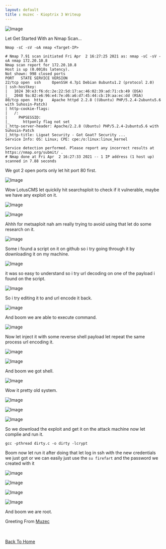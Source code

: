```yaml
---
layout: default
title : muzec - Kioptrix 3 Writeup
---
```


![Image](https://imgur.com/Kct5rYN.png)

Let Get Started With an Nmap Scan...

```Nmap -sC -sV -oA nmap <Target-IP>```

```
# Nmap 7.91 scan initiated Fri Apr  2 16:27:25 2021 as: nmap -sC -sV -oA nmap 172.20.10.8
Nmap scan report for 172.20.10.8
Host is up (0.0018s latency).
Not shown: 998 closed ports
PORT   STATE SERVICE VERSION
22/tcp open  ssh     OpenSSH 4.7p1 Debian 8ubuntu1.2 (protocol 2.0)
| ssh-hostkey: 
|   1024 30:e3:f6:dc:2e:22:5d:17:ac:46:02:39:ad:71:cb:49 (DSA)
|_  2048 9a:82:e6:96:e4:7e:d6:a6:d7:45:44:cb:19:aa:ec:dd (RSA)
80/tcp open  http    Apache httpd 2.2.8 ((Ubuntu) PHP/5.2.4-2ubuntu5.6 with Suhosin-Patch)
| http-cookie-flags: 
|   /: 
|     PHPSESSID: 
|_      httponly flag not set
|_http-server-header: Apache/2.2.8 (Ubuntu) PHP/5.2.4-2ubuntu5.6 with Suhosin-Patch
|_http-title: Ligoat Security - Got Goat? Security ...
Service Info: OS: Linux; CPE: cpe:/o:linux:linux_kernel

Service detection performed. Please report any incorrect results at https://nmap.org/submit/ .
# Nmap done at Fri Apr  2 16:27:33 2021 -- 1 IP address (1 host up) scanned in 7.88 seconds
```

We got 2 open ports only let hit port 80 first.

![Image](https://imgur.com/PVcUjSk.png)

Wow LotusCMS let quickily hit searchsploit to check if it vulnerable, maybe we have any exploit on it.

![Image](https://imgur.com/GVoXLr3.png)

![Image](https://imgur.com/PJvY7mg.png)

Ahhh for metsaploit nah am really trying to avoid using that let do some research on it.

![image](https://imgur.com/vXAUAWi.png)

Some i found a script on it on github so i try going through it by downloading it on my machine.

![Image](https://imgur.com/0DMYsNF.png)

it was so easy to understand so i try url decoding on one of the payload i found on the script.

![Image](https://imgur.com/XPl4p2u.png)

So i try editing it to and url encode it back.

![image](https://imgur.com/S9ndEoB.png)

And boom we are able to execute command.

![image](https://imgur.com/fEzOSUY.png)

Now let inject it with some reverse shell payload let repeat the same process url encoding it.

![image](https://imgur.com/0kk41Xk.png)

![Image](https://imgur.com/WOUWXdb.png)

And boom we got shell.

![Image](https://imgur.com/DkwdRZg.png)

Wow it pretty old system.

![Image](https://imgur.com/G4Z9D7e.png)

![Image](https://imgur.com/0mE0Nyi.png)

![Image](https://imgur.com/k7HQYJ9.png)

So we download the exploit and get it on the attack machine now let complie and run it.

`gcc -pthread dirty.c -o dirty -lcrypt`

Boom now let run it after doing that let log in ssh with the new credentials we just got or we can easily just use the `su firefart` and the password we created with it

![image](https://imgur.com/Xd1HxYN.png)

![Image](https://imgur.com/gu2AJwn.png)

![Image](https://imgur.com/gAmjzwQ.png)

![Image](https://imgur.com/lnTl8Ge.png)

And boom we are root.

Greeting From [Muzec](https://twitter.com/muzec_saminu)

<br> <br>
[Back To Home](../index.md)
<br>
